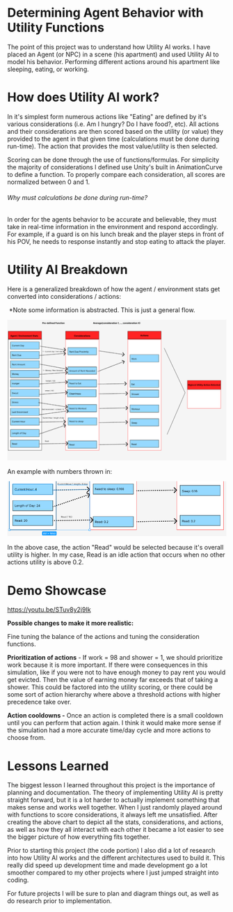 # Determining Agent Behavior with Utility Functions
The point of this project was to understand how Utility AI works. I have placed an Agent (or NPC) in a scene (his apartment) and used Utility AI to model his behavior. Performing different actions around his apartment like sleeping, eating, or working. 

# How does Utility AI work?
In it's simplest form numerous actions like "Eating" are defined by it's various considerations (i.e. Am I hungry? Do I have food?, etc). All actions and their considerations are then scored based on the utility (or value) they provided to the agent in that given time (calculations must be done during run-time). The action that provides the most value/utility is then selected.

Scoring can be done through the use of functions/formulas. For simplicity the majority of considerations I defined use Unity's built in AnimationCurve to define a function. To properly compare each consideration, all scores are
normalized between 0 and 1.

###### Why must calculations be done during run-time?

In order for the agents behavior to be accurate and believable, they must take in real-time information in the environment and respond accordingly. For example, if a guard is on his lunch break and the player steps in front of his POV, he needs to response instantly and stop eating to attack the player. 



# Utility AI Breakdown

Here is a generalized breakdown of how the agent / environment stats get converted into considerations / actions:

​				*Note some information is abstracted. This is just a general flow.

![Utility AI breakdown](./images/flow.png)



An example with numbers thrown in:

![Example of action/consideration flow](./images/examplewithnumbers.png)

In the above case, the action "Read" would be selected because it's overall utility is higher. In my case, Read is an idle action that occurs when no other actions utility is above 0.2.

# Demo Showcase

https://youtu.be/STuv8y2j9Ik

**Possible changes to make it more realistic:** 

Fine tuning the balance of the actions and tuning the consideration functions.

**Prioritization of actions** - If work = 98 and shower = 1, we should prioritize work because it is more important. If there were consequences in this simulation, like if you were not to have enough money to pay rent you would get evicted. Then the value of earning money far exceeds that of taking a shower. This could be factored into the utility scoring, or there could be some sort of action hierarchy where above a threshold actions with higher precedence take over.

 **Action cooldowns -** Once an action is completed there is a small cooldown until you can perform that action again. I think it would make more sense if the simulation had a more accurate time/day cycle and more actions to choose from. 

# Lessons Learned

The biggest lesson I learned throughout this project is the importance of planning and documentation. The theory of implementing Utility AI is pretty straight forward, but it is a lot harder to actually implement something that makes sense and works well together. When I just randomly played around with functions to score considerations, it always left me unsatisfied. After creating the above chart to depict all the stats, considerations, and actions, as well as how they all interact with each other it became a lot easier to see the bigger picture of how everything fits together.

Prior to starting this project (the code portion) I also did a lot of research into how Utility AI works and the different architectures used to build it. This really did speed up development time and made development go a lot smoother compared to my other projects where I just jumped straight into coding.

For future projects I will be sure to plan and diagram things out, as well as do research prior to implementation. 
